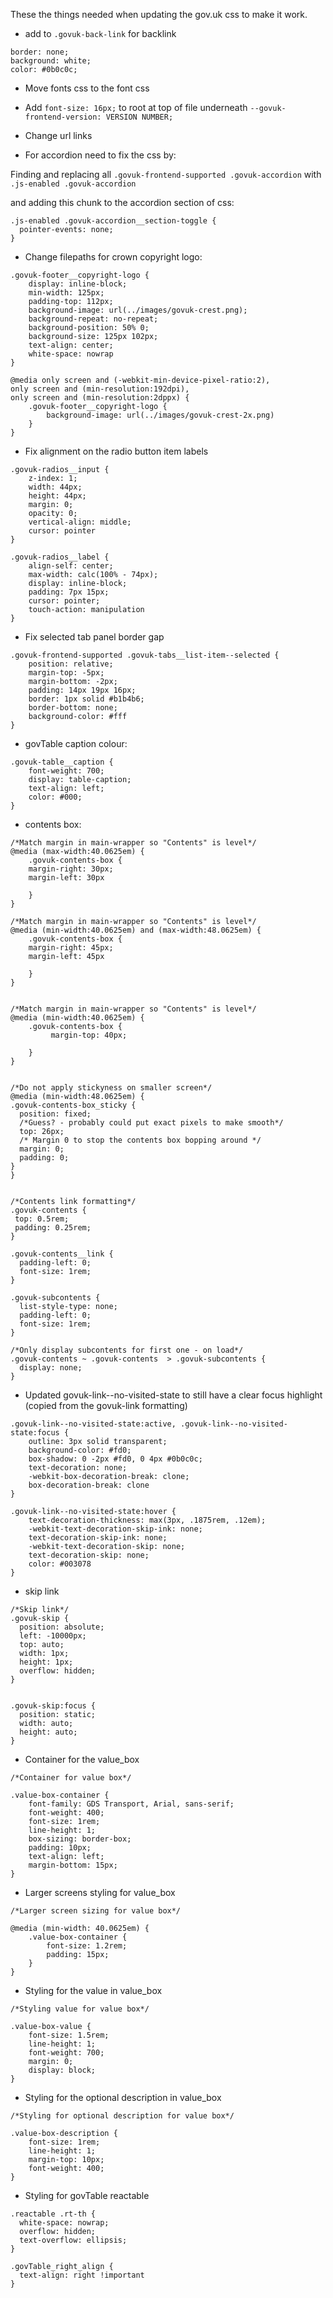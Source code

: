 These the things needed when updating the gov.uk css to make it work.

* add to `.govuk-back-link` for backlink
```
border: none;
background: white;
color: #0b0c0c;
```

* Move fonts css to the font css

* Add `font-size: 16px;` to root at top of file underneath `--govuk-frontend-version: VERSION NUMBER;`


* Change url links

* For accordion need to fix the css by:

 Finding and replacing all `.govuk-frontend-supported .govuk-accordion` with `.js-enabled .govuk-accordion`
 
 and adding this chunk to the accordion section of css:
 
```
.js-enabled .govuk-accordion__section-toggle {
  pointer-events: none;
}
```

* Change filepaths for crown copyright logo:
```
.govuk-footer__copyright-logo {
    display: inline-block;
    min-width: 125px;
    padding-top: 112px;
    background-image: url(../images/govuk-crest.png);
    background-repeat: no-repeat;
    background-position: 50% 0;
    background-size: 125px 102px;
    text-align: center;
    white-space: nowrap
}

@media only screen and (-webkit-min-device-pixel-ratio:2),
only screen and (min-resolution:192dpi),
only screen and (min-resolution:2dppx) {
    .govuk-footer__copyright-logo {
        background-image: url(../images/govuk-crest-2x.png)
    }
}
```

* Fix alignment on the radio button item labels
```
.govuk-radios__input {
    z-index: 1;
    width: 44px;
    height: 44px;
    margin: 0;
    opacity: 0;
    vertical-align: middle;
    cursor: pointer
}

.govuk-radios__label {
    align-self: center;
    max-width: calc(100% - 74px);
    display: inline-block;
    padding: 7px 15px;
    cursor: pointer;
    touch-action: manipulation
}
```

* Fix selected tab panel border gap
```
.govuk-frontend-supported .govuk-tabs__list-item--selected {
    position: relative;
    margin-top: -5px;
    margin-bottom: -2px;
    padding: 14px 19px 16px;
    border: 1px solid #b1b4b6;
    border-bottom: none;
    background-color: #fff
}
```

* govTable caption colour:

```
.govuk-table__caption {
    font-weight: 700;
    display: table-caption;
    text-align: left;
    color: #000;
}
```

* contents box:

```
/*Match margin in main-wrapper so "Contents" is level*/
@media (max-width:40.0625em) {
    .govuk-contents-box {
    margin-right: 30px;
    margin-left: 30px

    }
}

/*Match margin in main-wrapper so "Contents" is level*/
@media (min-width:40.0625em) and (max-width:48.0625em) {
    .govuk-contents-box {
    margin-right: 45px;
    margin-left: 45px

    }
}


/*Match margin in main-wrapper so "Contents" is level*/
@media (min-width:40.0625em) {
    .govuk-contents-box {
         margin-top: 40px;

    }
}


/*Do not apply stickyness on smaller screen*/
@media (min-width:48.0625em) {
.govuk-contents-box_sticky {
  position: fixed;
  /*Guess? - probably could put exact pixels to make smooth*/
  top: 26px;
  /* Margin 0 to stop the contents box bopping around */
  margin: 0;
  padding: 0;
}
}


/*Contents link formatting*/
.govuk-contents {
 top: 0.5rem;
 padding: 0.25rem;
}

.govuk-contents__link {
  padding-left: 0;
  font-size: 1rem;
}

.govuk-subcontents {
  list-style-type: none;
  padding-left: 0;
  font-size: 1rem;
}

/*Only display subcontents for first one - on load*/
.govuk-contents ~ .govuk-contents  > .govuk-subcontents {
  display: none;
}
```

* Updated govuk-link--no-visited-state to still have a clear focus highlight (copied from the govuk-link formatting)

```
.govuk-link--no-visited-state:active, .govuk-link--no-visited-state:focus {
    outline: 3px solid transparent;
    background-color: #fd0;
    box-shadow: 0 -2px #fd0, 0 4px #0b0c0c;
    text-decoration: none;
    -webkit-box-decoration-break: clone;
    box-decoration-break: clone
}

.govuk-link--no-visited-state:hover {
    text-decoration-thickness: max(3px, .1875rem, .12em);
    -webkit-text-decoration-skip-ink: none;
    text-decoration-skip-ink: none;
    -webkit-text-decoration-skip: none;
    text-decoration-skip: none;
    color: #003078
}
```

* skip link
```
/*Skip link*/
.govuk-skip {
  position: absolute;
  left: -10000px;
  top: auto;
  width: 1px;
  height: 1px;
  overflow: hidden;
}


.govuk-skip:focus {
  position: static;
  width: auto;
  height: auto;
}
```

* Container for the value_box
```
/*Container for value box*/

.value-box-container {
    font-family: GDS Transport, Arial, sans-serif;
    font-weight: 400;
    font-size: 1rem;
    line-height: 1;
    box-sizing: border-box;
    padding: 10px;
    text-align: left;
    margin-bottom: 15px;
}
```

* Larger screens styling for value_box
```
/*Larger screen sizing for value box*/

@media (min-width: 40.0625em) {
    .value-box-container {
        font-size: 1.2rem;
        padding: 15px;
    }
}
```

* Styling for the value in value_box
```
/*Styling value for value box*/

.value-box-value {
    font-size: 1.5rem;
    line-height: 1;
    font-weight: 700;
    margin: 0;
    display: block;
}
```

* Styling for the optional description in value_box
```
/*Styling for optional description for value box*/

.value-box-description {
    font-size: 1rem;
    line-height: 1;
    margin-top: 10px;
    font-weight: 400;
}
```

* Styling for govTable reactable
```
.reactable .rt-th {
  white-space: nowrap;
  overflow: hidden;
  text-overflow: ellipsis;
}
```

```
.govTable_right_align {
  text-align: right !important
}
```
